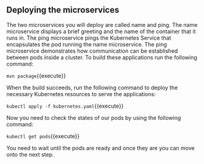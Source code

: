 ## Deploying the microservices

The two microservices you will deploy are called name and ping. The name microservice displays a brief greeting and the name of the container that it runs in. The ping microservice pings the Kubernetes Service that encapsulates the pod running the name microservice. The ping microservice demonstrates how communication can be established between pods inside a cluster. To build these applications run the following command:

`mvn package`{{execute}}

When the build succeeds, run the following command to deploy the necessary Kubernetes resources to serve the applications:

`kubectl apply -f kubernetes.yaml`{{execute}}

Now you need to check the states of our pods by using the following command:

`kubectl get pods`{{execute}}

You need to wait until the pods are ready and once they are you can move onto the next step.
